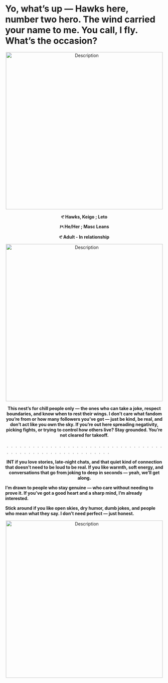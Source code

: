 # Yo, what’s up — Hawks here, number two hero. The wind carried your name to me. You call, I fly. What’s the occasion?
<p align="center">
  <img src="https://i.postimg.cc/2ybfdbPV/image-removebg-preview.png" alt="Description" width="500">
</p>
</p>
</p>


<p align="center"><strong>𑣲   Hawks, Keigo ; Leto </strong></p>
<p align="center"><strong>۶ৎ    He/Her ; Masc Leans </strong></p>
<p align="center"><strong>𑣲   Adult - In relationship </strong></p>
<p align="center">

  
  <img src="https://i.postimg.cc/jSXyNZPB/0f1c61bef572982143fec5dda9686e1e-removebg-preview-1.png" alt="Description" width="500">
</p>


<p align="center"><strong>   This nest’s for chill people only — the ones who can take a joke, respect boundaries, and know when to rest their wings.
I don’t care what fandom you’re from or how many followers you’ve got — just be kind, be real, and don’t act like you own the sky.
If you’re out here spreading negativity, picking fights, or trying to control how others live? Stay grounded. You’re not cleared for takeoff. </strong></p>

﹒﹒﹒﹒﹒﹒﹒﹒﹒﹒﹒﹒﹒﹒﹒﹒﹒﹒﹒﹒﹒﹒﹒﹒﹒﹒﹒﹒﹒﹒﹒﹒﹒﹒﹒﹒﹒﹒﹒﹒﹒﹒﹒﹒﹒﹒﹒﹒﹒﹒﹒﹒﹒﹒﹒﹒﹒﹒﹒﹒

<p align="center"><strong>  INT if you love stories, late-night chats, and that quiet kind of connection that doesn’t need to be loud to be real.
If you like warmth, soft energy, and conversations that go from joking to deep in seconds — yeah, we’ll get along.

I’m drawn to people who stay genuine — who care without needing to prove it.
If you’ve got a good heart and a sharp mind, I’m already interested.

Stick around if you like open skies, dry humor, dumb jokes, and people who mean what they say.
I don’t need perfect — just honest.  </strong></p>

<p align="center">
  <img src="https://i.postimg.cc/FHFPkfwH/s-l1600-removebg-preview.png" alt="Description" width="500">
</p>


